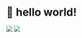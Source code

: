 # 👋 hello world!
[![](http://mazassumnida.wtf/api/v2/generate_badge?boj=develop0235)](https://www.acmicpc.net/user/develop0235)
[![](http://mazandi.herokuapp.com/api?handle=develop0235&theme=dark)](https://solved.ac/develop0235)
